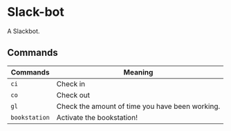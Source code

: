 # Slack-bot
A Slackbot.

## Commands
|Commands|Meaning|
|---|---|
|`ci`| Check in|
|`co`| Check out|
|`gl`| Check the amount of time you have been working.|
|`bookstation` | Activate the bookstation!|
